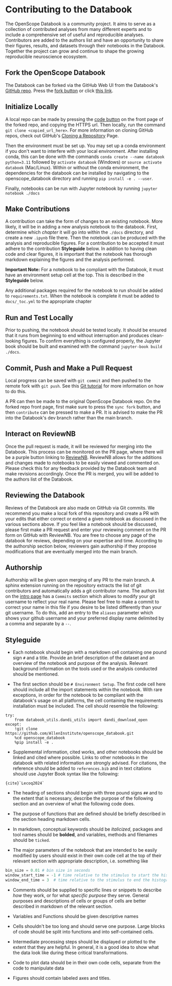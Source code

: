 # Contributing to the Databook

The OpenScope Databook is a community project. It aims to serve as a collection of contributed analyses from many different experts and to include a comprehensive set of useful and reproducible analyses. Contributors are added to the authors list and have an opportunity to share their figures, results, and datasets through their notebooks in the Databook. Together the project can grow and continue to shape the growing reproducible neuroscience ecosystem.

## Fork the OpenScope Databook
The Databook can be forked via the GitHub Web UI from the Databook's [GitHub repo](https://github.com/AllenInstitute/openscope_databook). Press the [fork button](../data/images/fork_button.png) or click [this link](https://github.com/AllenInstitute/openscope_databook/fork).

## Initialize Locally
A local repo can be made by pressing the [code button](../data/images/code_button.png) on the front page of the forked repo, and copying the HTTPS url. Then locally, run the command `git clone <copied_url_here>`. For more information on cloning GitHub repos, check out GitHub's [Cloning a Repository](https://docs.github.com/en/repositories/creating-and-managing-repositories/cloning-a-repository) Page.

Then the environment must be set up. You may set up a conda environment if you don't want to interfere with your local environment. After installing conda, this can be done with the commands `conda create --name databook python=3.11` followed by `activate databook` (Windows) or `source activate databook` (Mac/Linux). Within or without the conda environment, the dependencies for the databook can be installed by navigating to the openscope_databook directory and running `pip install -e . --user`.

Finally, notebooks can be run with Jupyter notebook by running `jupyter notebook ./docs`


## Make Contributions
A contribution can take the form of changes to an existing notebook. More likely, it will be in adding a new analysis notebook to the databook. First, determine which *chapter* it will go into within the `./docs` directory, and create a new `.ipynb` file there. Then the notebook can be produced with the analysis and reproducible figures. For a contribution to be accepted it must adhere to the contribution **Styleguide** below. In addition to having clean code and clear figures, it is important that the notebook has thorough markdown explaining the figures and the analysis performed.

**Important Note:**
For a notebook to be compliant with the Databook, it must have an environment setup cell at the top. This is described in the **Styleguide** below.

Any additional packages required for the notebook to run should be added to `requirements.txt`. When the notebook is complete it must be added to `docs/_toc.yml` to the appropriate chapter


## Run and Test Locally
Prior to pushing, the notebook should be tested locally. It should be ensured that it runs from beginning to end without interruption and produces clean-looking figures. To confirm everything is configured properly, the Jupyter book should be built and examined with the command `jupyter-book build ./docs`.


## Commit, Push and Make a Pull Request
Local progress can be saved with `git commit` and then pushed to the remote fork with `git push`. See this [Git tutorial](https://www.atlassian.com/git/tutorials/saving-changes/git-commit) for more information on how to do this. 

A PR can then be made to the original OpenScope Databook repo. On the forked repo front page, first make sure to press the `sync fork` button, and then `contribute` can be pressed to make a PR. It is advised to make the PR into the Databook's dev branch rather than the main branch.


## Interact on ReviewNB
Once the pull request is made, it will be reviewed for merging into the Databook. This process can be monitored on the PR page, where there will be a purple button linking to [ReviewNB](https://www.reviewnb.com/). ReviewNB allows for the additions and changes made to notebooks to be easily viewed and commented on. Please check this for any feedback provided by the Databook team and make revisions accordingly. Once the PR is merged, you will be added to the authors list of the Databook.


## Reviewing the Databook
Reviews of the Databook are also made on GitHub via Git commits. We recommend you make a local fork of this repository and create a PR with your edits that either correct or extend a given notebook as discussed in the various sections above. If you feel like a notebook should be discussed, please first make a PR request and enter your reviewing comment on the PR form on GitHub with ReviewNB. You are free to choose any page of the databook for reviews, depending on your expertise and time. According to the authorship section below, reviewers gain authorship if they propose modifications that are eventually merged into the main branch.


## Authorship
Authorship will be given upon merging of any PR to the main branch. A sphinx extension running on the repository extracts the list of git contributors and automatically adds a git contributor name. The authors list on the [intro page](./intro.md) has a `Commits` section which allows to modify your git username to reflect your real name. Please feel free to make a commit to correct your name in this file if you desire to be listed differently than your git username. To do this, add an entry to the `aliases` parameter which shows your github username and your preferred display name delimited by a comma and separate by a `--`.


## Styleguide
- Each notebook should begin with a markdown cell containing one pound sign `#` and a title. Provide an brief description of the dataset and an overview of the notebook and purpose of the analysis. Relevant background information on the tools used or the analysis conducted should be mentioned.

- The first section should be `# Environment Setup`. The first code cell here should include all the import statements within the notebook. With rare exceptions, in order for the notebook to be compliant with the databook's usage on all platforms, the cell containing the requirements installation must be included. The cell should resemble the following:
```
try:
    from databook_utils.dandi_utils import dandi_download_open
except:
    !git clone https://github.com/AllenInstitute/openscope_databook.git
    %cd openscope_databook
    %pip install -e .
```

- Supplemental information, cited works, and other notebooks should be linked and cited where possible. Links to other notebooks in the databook with related information are strongly advised. For citations, the reference should be added to `references.bib` and in text citations should use Jupyter Book syntax like the following:
```
{cite}`Lecoq2024`
```

- The heading of sections should begin with three pound signs `##` and to the extent that is necessary, describe the purpose of the following section and an overview of what the following code does.

- The purpose of functions that are defined should be briefly described in the section heading markdown cells.

- In markdown, conceptual keywords should be *italicized*, packages and tool names should be **bolded**, and variables, methods and filenames should be `ticked`.

- The major parameters of the notebook that are intended to be easily modified by users should exist in their own code cell at the top of their relevant section with appropriate description, i.e. something like
```python
bin_size = 0.01 # bin size in seconds
window_start_time = -1 # time relative to the stimulus to start the histogram
window_end_time = 3  # time relative to the stimulus to end the histogram
```

- Comments should be supplied to specific lines or snippets to describe *how* they work, or for what *specific purpose* they serve. General purposes and descriptions of cells or groups of cells are better described in markdown of the relevant section.

- Variables and Functions should be given descriptive names

- Cells shouldn't be too long and should serve one purpose. Large blocks of code should be split into functions and into self-contained cells.

- Intermediate processing steps should be displayed or plotted to the extent that they are helpful. In general, it is a good idea to show what the data look like during these critical transformations.

- Code to plot data should be in their own code cells, separate from the code to manipulate data

- Figures should contain labeled axes and titles.